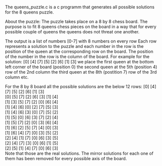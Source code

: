 The queens_puzzle.c is a c programm that generates all possible solutions for the 8 queens puzzle.

About the puzzle:
The puzzle takes place on a 8 by 8 chess board.
The purpose is to fit 8 queens chess pieces on the board in a way that for every possible
couple of queens the queens does not threat one another.

The output is a list of numbers [0-7] with 8 numbers on every row
Each row represents a solution to the puzzle
and each number in the row is the position of the queen at the corresponding row on the board.
The position of the number in the row is the column of the board.
For example for the solution: [0] [4] [7] [5] [2] [6] [1] [3] we place
the first queen at the bottom left corner of the board (position 0)
the second queen at the 5th (position 4) row of the 2nd column
the third queen at the 8th (postition 7) row of the 3rd column etc.

For the 8 by 8 board all the possible solutions are the below 12 rows:
[0] [4] [7] [5] [2] [6] [1] [3]  
[0] [5] [7] [2] [6] [3] [1] [4]   
[1] [3] [5] [7] [2] [0] [6] [4]   
[1] [4] [6] [0] [2] [7] [5] [3]  
[1] [4] [6] [3] [0] [7] [5] [2]  
[1] [5] [0] [6] [3] [7] [2] [4]  
[1] [5] [7] [2] [0] [3] [6] [4]  
[1] [6] [2] [5] [7] [4] [0] [3]  
[1] [6] [4] [7] [0] [3] [5] [2]  
[2] [4] [1] [7] [0] [6] [3] [5]  
[2] [4] [7] [3] [0] [6] [1] [5]  
[2] [5] [1] [4] [7] [0] [6] [3]  
Note that those are the real solutions. 
The mirror solutions for each one of them has been removed for every possible axis of the board.